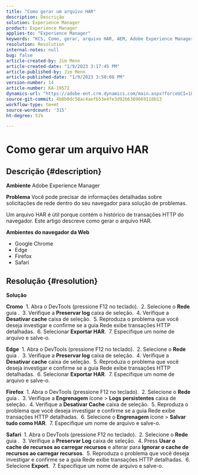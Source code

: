 ```yaml
---
title: "Como gerar um arquivo HAR"
description: Descrição
solution: Experience Manager
product: Experience Manager
applies-to: "Experience Manager"
keywords: "KCS, Como, gerar, arquivo HAR, AEM, Adobe Experience Manager, navegador da Web, Safari, Firefox, Edge, Chrome"
resolution: Resolution
internal-notes: null
bug: false
article-created-by: Jim Menn
article-created-date: "1/9/2023 3:17:45 PM"
article-published-by: Jim Menn
article-published-date: "1/9/2023 3:50:08 PM"
version-number: 14
article-number: KA-19572
dynamics-url: "https://adobe-ent.crm.dynamics.com/main.aspx?forceUCI=1&pagetype=entityrecord&etn=knowledgearticle&id=36919cc3-3090-ed11-aad1-6045bd0067ea"
source-git-commit: 4b8b0dc50ac4aefb53e4fe3d92b6369669118b13
workflow-type: tm+mt
source-wordcount: '315'
ht-degree: 51%

---
```


# Como gerar um arquivo HAR

## Descrição {#description}


<b>Ambiente</b>
Adobe Experience Manager

<b>Problema</b>
Você pode precisar de informações detalhadas sobre solicitações de rede dentro do seu navegador para solução de problemas.

Um arquivo HAR é útil porque contém o histórico de transações HTTP do navegador. Este artigo descreve como gerar o arquivo HAR.

<b>Ambientes do navegador da Web</b>

- Google Chrome
- Edge
- Firefox
- Safari



## Resolução {#resolution}


<b>Solução</b>

<b>Cromo</b>
 1. Abra o DevTools (pressione F12 no teclado).
 2. Selecione o <b>Rede</b> guia .
 3. Verifique a <b>Preservar log</b> caixa de seleção.
 4. Verifique a <b>Desativar cache</b> caixa de seleção.
 5. Reproduza o problema que você deseja investigar e confirme se a guia Rede exibe transações HTTP detalhadas.
 6. Selecionar <b>Exportar HAR</b>.
 7. Especifique um nome de arquivo e salve-o.

<b>Edge</b>
 1. Abra o DevTools (pressione F12 no teclado).
 2. Selecione o <b>Rede</b> guia .
 3. Verifique a <b>Preservar log</b> caixa de seleção.
 4. Verifique a <b>Desativar cache</b> caixa de seleção.
 5. Reproduza o problema que você deseja investigar e confirme se a guia Rede exibe transações HTTP detalhadas.
 6. Selecionar <b>Exportar HAR</b>.
 7. Especifique um nome de arquivo e salve-o.

<b>Firefox</b>
 1. Abra o DevTools (pressione F12 no teclado).
 2. Selecione o <b>Rede</b> guia .
 3. Verifique a <b>Engrenagem</b> ícone > <b>Logs persistentes</b> caixa de seleção.
 4. Verifique a <b>Desativar Cache</b> caixa de seleção.
 5. Reproduza o problema que você deseja investigar e confirme se a guia Rede exibe transações HTTP detalhadas.
 6. Selecione o <b>Engrenagem</b> ícone > <b>Salvar tudo como HAR</b>.
 7. Especifique um nome de arquivo e salve-o.

<b>Safari</b>
 1. Abra o DevTools (pressione F12 no teclado).
 2. Selecione o <b>Rede</b> guia .
 3. Verifique a <b>Preservar Log</b> caixa de seleção.
 4. Press <b>Usar o cache de recursos ao carregar recursos</b> e alterar para <b>Ignorar o cache de recursos ao carregar recursos</b>.
 5. Reproduza o problema que você deseja investigar e confirme se a guia Rede exibe transações HTTP detalhadas.
 6. Selecione <b>Export</b>.
 7. Especifique um nome de arquivo e salve-o.
